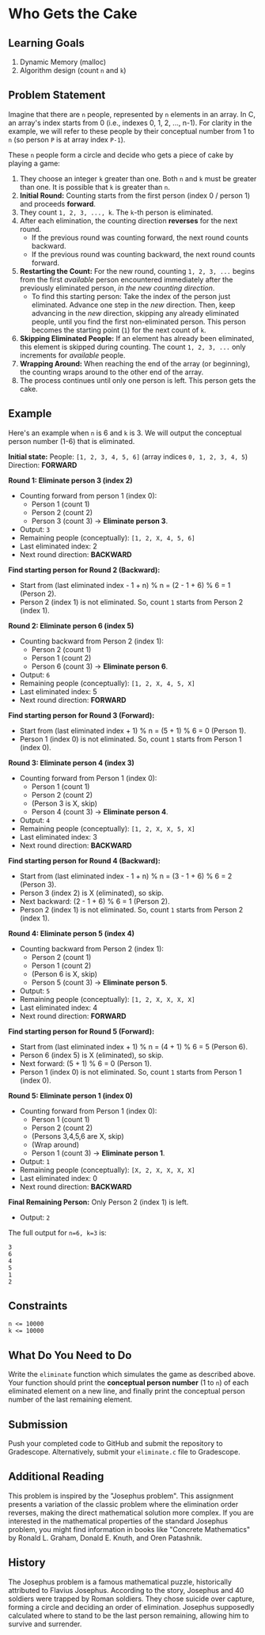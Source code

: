 # Who Gets the Cake

## Learning Goals
1. Dynamic Memory (malloc)
2. Algorithm design (count `n` and `k`)

## Problem Statement
Imagine that there are `n` people, represented by `n` elements in an array. In C, an array's index starts from 0 (i.e., indexes 0, 1, 2, ..., n-1). For clarity in the example, we will refer to these people by their conceptual number from 1 to `n` (so person `P` is at array index `P-1`).

These `n` people form a circle and decide who gets a piece of cake by playing a game:

1.  They choose an integer `k` greater than one. Both `n` and `k` must be greater than one. It is possible that `k` is greater than `n`.
2.  **Initial Round:** Counting starts from the first person (index 0 / person 1) and proceeds **forward**.
3.  They count `1, 2, 3, ..., k`. The `k`-th person is eliminated.
4.  After each elimination, the counting direction **reverses** for the next round.
    *   If the previous round was counting forward, the next round counts backward.
    *   If the previous round was counting backward, the next round counts forward.
5.  **Restarting the Count:** For the new round, counting `1, 2, 3, ...` begins from the first *available* person encountered immediately after the previously eliminated person, *in the new counting direction*.
    *   To find this starting person: Take the index of the person just eliminated. Advance one step in the *new* direction. Then, keep advancing in the *new* direction, skipping any already eliminated people, until you find the first non-eliminated person. This person becomes the starting point (`1`) for the next count of `k`.
6.  **Skipping Eliminated People:** If an element has already been eliminated, this element is skipped during counting. The count `1, 2, 3, ...` only increments for *available* people.
7.  **Wrapping Around:** When reaching the end of the array (or beginning), the counting wraps around to the other end of the array.
8.  The process continues until only one person is left. This person gets the cake.

## Example

Here's an example when `n` is 6 and `k` is 3. We will output the conceptual person number (1-6) that is eliminated.

**Initial state:**
People: `[1, 2, 3, 4, 5, 6]` (array indices `0, 1, 2, 3, 4, 5`)
Direction: **FORWARD**

**Round 1: Eliminate person 3 (index 2)**
*   Counting forward from person 1 (index 0):
    *   Person 1 (count 1)
    *   Person 2 (count 2)
    *   Person 3 (count 3) -> **Eliminate person 3**.
*   Output: `3`
*   Remaining people (conceptually): `[1, 2, X, 4, 5, 6]`
*   Last eliminated index: 2
*   Next round direction: **BACKWARD**

**Find starting person for Round 2 (Backward):**
*   Start from (last eliminated index - 1 + n) % n = (2 - 1 + 6) % 6 = 1 (Person 2).
*   Person 2 (index 1) is not eliminated. So, count `1` starts from Person 2 (index 1).

**Round 2: Eliminate person 6 (index 5)**
*   Counting backward from Person 2 (index 1):
    *   Person 2 (count 1)
    *   Person 1 (count 2)
    *   Person 6 (count 3) -> **Eliminate person 6**.
*   Output: `6`
*   Remaining people (conceptually): `[1, 2, X, 4, 5, X]`
*   Last eliminated index: 5
*   Next round direction: **FORWARD**

**Find starting person for Round 3 (Forward):**
*   Start from (last eliminated index + 1) % n = (5 + 1) % 6 = 0 (Person 1).
*   Person 1 (index 0) is not eliminated. So, count `1` starts from Person 1 (index 0).

**Round 3: Eliminate person 4 (index 3)**
*   Counting forward from Person 1 (index 0):
    *   Person 1 (count 1)
    *   Person 2 (count 2)
    *   (Person 3 is X, skip)
    *   Person 4 (count 3) -> **Eliminate person 4**.
*   Output: `4`
*   Remaining people (conceptually): `[1, 2, X, X, 5, X]`
*   Last eliminated index: 3
*   Next round direction: **BACKWARD**

**Find starting person for Round 4 (Backward):**
*   Start from (last eliminated index - 1 + n) % n = (3 - 1 + 6) % 6 = 2 (Person 3).
*   Person 3 (index 2) is X (eliminated), so skip.
*   Next backward: (2 - 1 + 6) % 6 = 1 (Person 2).
*   Person 2 (index 1) is not eliminated. So, count `1` starts from Person 2 (index 1).

**Round 4: Eliminate person 5 (index 4)**
*   Counting backward from Person 2 (index 1):
    *   Person 2 (count 1)
    *   Person 1 (count 2)
    *   (Person 6 is X, skip)
    *   Person 5 (count 3) -> **Eliminate person 5**.
*   Output: `5`
*   Remaining people (conceptually): `[1, 2, X, X, X, X]`
*   Last eliminated index: 4
*   Next round direction: **FORWARD**

**Find starting person for Round 5 (Forward):**
*   Start from (last eliminated index + 1) % n = (4 + 1) % 6 = 5 (Person 6).
*   Person 6 (index 5) is X (eliminated), so skip.
*   Next forward: (5 + 1) % 6 = 0 (Person 1).
*   Person 1 (index 0) is not eliminated. So, count `1` starts from Person 1 (index 0).

**Round 5: Eliminate person 1 (index 0)**
*   Counting forward from Person 1 (index 0):
    *   Person 1 (count 1)
    *   Person 2 (count 2)
    *   (Persons 3,4,5,6 are X, skip)
    *   (Wrap around)
    *   Person 1 (count 3) -> **Eliminate person 1**.
*   Output: `1`
*   Remaining people (conceptually): `[X, 2, X, X, X, X]`
*   Last eliminated index: 0
*   Next round direction: **BACKWARD**

**Final Remaining Person:**
Only Person 2 (index 1) is left.
*   Output: `2`

The full output for `n=6, k=3` is:
```
3
6
4
5
1
2
```

## Constraints
```
n <= 10000
k <= 10000
```

## What Do You Need to Do
Write the `eliminate` function which simulates the game as described above. Your function should print the **conceptual person number** (1 to `n`) of each eliminated element on a new line, and finally print the conceptual person number of the last remaining element.

## Submission
Push your completed code to GitHub and submit the repository to Gradescope.
Alternatively, submit your `eliminate.c` file to Gradescope.

## Additional Reading
This problem is inspired by the "Josephus problem". This assignment presents a variation of the classic problem where the elimination order reverses, making the direct mathematical solution more complex. If you are interested in the mathematical properties of the standard Josephus problem, you might find information in books like "Concrete Mathematics" by Ronald L. Graham, Donald E. Knuth, and Oren Patashnik.

## History
The Josephus problem is a famous mathematical puzzle, historically attributed to Flavius Josephus. According to the story, Josephus and 40 soldiers were trapped by Roman soldiers. They chose suicide over capture, forming a circle and deciding an order of elimination. Josephus supposedly calculated where to stand to be the last person remaining, allowing him to survive and surrender.
